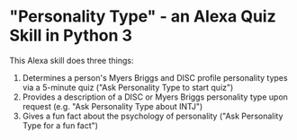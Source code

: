 # "Personality Type" - an Alexa Quiz Skill in Python 3

This Alexa skill does three things:
1) Determines a person's Myers Briggs and DISC profile personality types via a 5-minute quiz ("Ask Personality Type to start quiz")
2) Provides a description of a DISC or Myers Briggs personality type upon request (e.g. "Ask Personality Type about INTJ")
3) Gives a fun fact about the psychology of personality ("Ask Personality Type for a fun fact")
